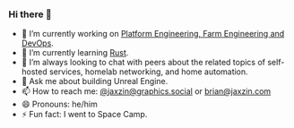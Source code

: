 ### Hi there 👋

- 🔭 I’m currently working on [Platform Engineering, Farm Engineering and DevOps](https://ilm.com).
- 🌱 I’m currently learning [Rust](https://www.rust-lang.org).
- 🤔 I’m always looking to chat with peers about the related topics of self-hosted services, homelab networking, and home automation.
- 💬 Ask me about building Unreal Engine.
- 📫 How to reach me: [@jaxzin@graphics.social](https://graphics.social/@jaxzin) or [brian@jaxzin.com](mailto:brian@jaxzin.com?Subject=Secret+knock+because+I+found+you+on+GitHub)
- 😄 Pronouns: he/him
- ⚡ Fun fact: I went to Space Camp.
